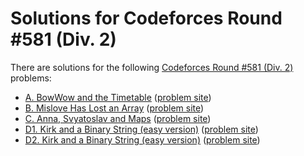 # Solutions for Codeforces Round #581 (Div. 2)

There are solutions for the following [Codeforces Round #581 (Div. 2)](https://codeforces.com/contest/1204) problems:

- [A. BowWow and the Timetable](a.cc)
  ([problem site](https://codeforces.com/contest/1204/problem/A))
- [B. Mislove Has Lost an Array](b.cc)
  ([problem site](https://codeforces.com/contest/1204/problem/B))
- [C. Anna, Svyatoslav and Maps](c.cc)
  ([problem site](https://codeforces.com/contest/1204/problem/C))
- [D1. Kirk and a Binary String (easy version)](d1.cc)
  ([problem site](https://codeforces.com/contest/1204/problem/D1))
- [D2. Kirk and a Binary String (easy version)](d2.cc)
  ([problem site](https://codeforces.com/contest/1204/problem/D2))
